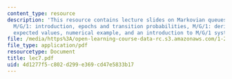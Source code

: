 ```yaml
---
content_type: resource
description: 'This resource contains lecture slides on Markovian queues, M/E2/1 example,
  M/G/1: introduction, epochs and transition probabilities, M/G/1: derivation of important
  expected values, numerical example, and an introduction to M/G/1 systems with priorities.'
file: /media/https%3A/open-learning-course-data-rc.s3.amazonaws.com/1-203j-logistical-and-transportation-planning-methods-fall-2006/4d1277f5c802d299e369cd47e5833b17_lec7.pdf
file_type: application/pdf
resourcetype: Document
title: lec7.pdf
uid: 4d1277f5-c802-d299-e369-cd47e5833b17
---
```

